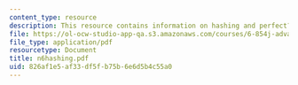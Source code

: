```yaml
---
content_type: resource
description: This resource contains information on hashing and perfect?hash?families.
file: https://ol-ocw-studio-app-qa.s3.amazonaws.com/courses/6-854j-advanced-algorithms-fall-2005/826af1e5af33df5fb75b6e6d5b4c55a0_n6hashing.pdf
file_type: application/pdf
resourcetype: Document
title: n6hashing.pdf
uid: 826af1e5-af33-df5f-b75b-6e6d5b4c55a0
---
```

